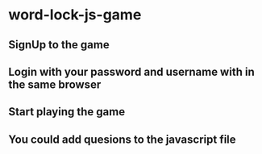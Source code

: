# word-lock-js-game
## SignUp to the game 
## Login with your password and username with in the same browser
## Start playing the game
## You could add quesions to the javascript file
